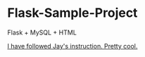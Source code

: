# Flask-Sample-Project
Flask + MySQL + HTML

[I have followed Jay's instruction. Pretty cool.](https://code.tutsplus.com/tutorials/creating-a-web-app-from-scratch-using-python-flask-and-mysql--cms-22972 "Creating a Web App From Scratch Using Python Flask and MySQL")
